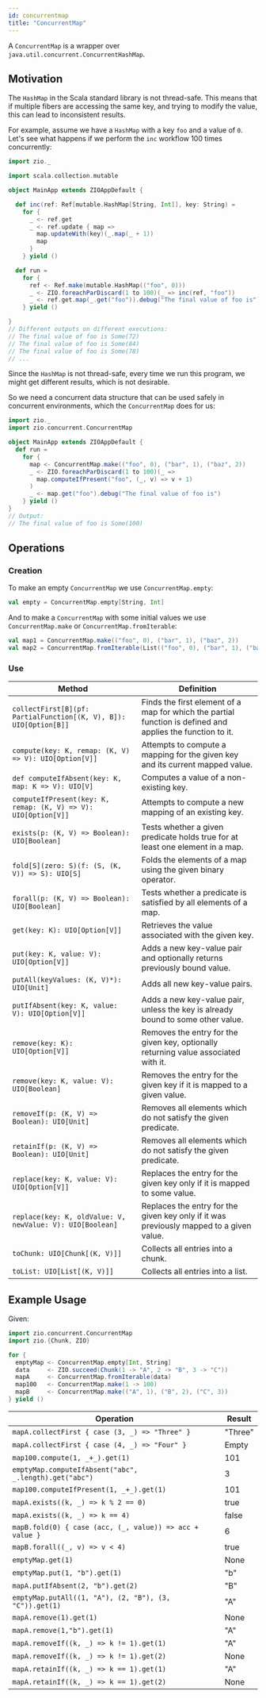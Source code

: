 ```yaml
---
id: concurrentmap
title: "ConcurrentMap"
---
```


A `ConcurrentMap` is a wrapper over `java.util.concurrent.ConcurrentHashMap`.

## Motivation

The `HashMap` in the Scala standard library is not thread-safe. This means that if multiple fibers are accessing the same key, and trying to modify the value, this can lead to inconsistent results.

For example, assume we have a `HashMap` with a key `foo` and a value of `0`. Let's see what happens if we perform the `inc` workflow 100 times concurrently:

```scala mdoc:compile-only
import zio._

import scala.collection.mutable

object MainApp extends ZIOAppDefault {

  def inc(ref: Ref[mutable.HashMap[String, Int]], key: String) =
    for {
      _ <- ref.get
      _ <- ref.update { map =>
        map.updateWith(key)(_.map(_ + 1))
        map
      }
    } yield ()

  def run =
    for {
      ref <- Ref.make(mutable.HashMap(("foo", 0)))
      _ <- ZIO.foreachParDiscard(1 to 100)(_ => inc(ref, "foo"))
      _ <- ref.get.map(_.get("foo")).debug("The final value of foo is")
    } yield ()

}
// Different outputs on different executions:
// The final value of foo is Some(72)
// The final value of foo is Some(84)
// The final value of foo is Some(78)
// ...
```

Since the `HashMap` is not thread-safe, every time we run this program, we might get different results, which is not desirable.

So we need a concurrent data structure that can be used safely in concurrent environments, which the `ConcurrentMap` does for us:

```scala mdoc:compile-only
import zio._
import zio.concurrent.ConcurrentMap

object MainApp extends ZIOAppDefault {
  def run =
    for {
      map <- ConcurrentMap.make(("foo", 0), ("bar", 1), ("baz", 2))
      _ <- ZIO.foreachParDiscard(1 to 100)(_ =>
        map.computeIfPresent("foo", (_, v) => v + 1)
      )
      _ <- map.get("foo").debug("The final value of foo is")
    } yield ()
}
// Output:
// The final value of foo is Some(100)
```

## Operations

### Creation

To make an empty `ConcurrentMap` we use `ConcurrentMap.empty`:

```scala mdoc:compile-only
val empty = ConcurrentMap.empty[String, Int]
```

And to make a `ConcurrentMap` with some initial values we use `ConcurrentMap.make` or `ConcurrentMap.fromIterable`:

```scala mdoc:compile-only
val map1 = ConcurrentMap.make(("foo", 0), ("bar", 1), ("baz", 2))
val map2 = ConcurrentMap.fromIterable(List(("foo", 0), ("bar", 1), ("baz", 2)))
```

### Use

| Method                                                            | Definition                                                                                                 |
|-------------------------------------------------------------------|------------------------------------------------------------------------------------------------------------|
| `collectFirst[B](pf: PartialFunction[(K, V), B]): UIO[Option[B]]` | Finds the first element of a map for which the partial function is defined and applies the function to it. | 
| `compute(key: K, remap: (K, V) => V): UIO[Option[V]]`             | Attempts to compute a mapping for the given key and its current mapped value.                              |
| `def computeIfAbsent(key: K, map: K => V): UIO[V]`                | Computes a value of a non-existing key.                                                                    |
| `computeIfPresent(key: K, remap: (K, V) => V): UIO[Option[V]]`    | Attempts to compute a new mapping of an existing key.                                                      |
| `exists(p: (K, V) => Boolean): UIO[Boolean]`                      | Tests whether a given predicate holds true for at least one element in a map.                              |
| `fold[S](zero: S)(f: (S, (K, V)) => S): UIO[S]`                   | Folds the elements of a map using the given binary operator.                                               |
| `forall(p: (K, V) => Boolean): UIO[Boolean]`                      | Tests whether a predicate is satisfied by all elements of a map.                                           |
| `get(key: K): UIO[Option[V]]`                                     | Retrieves the value associated with the given key.                                                         |
| `put(key: K, value: V): UIO[Option[V]]`                           | Adds a new key-value pair and optionally returns previously bound value.                                   |
| `putAll(keyValues: (K, V)*): UIO[Unit]`                           | Adds all new key-value pairs.                                                                              |                                                                              |
| `putIfAbsent(key: K, value: V): UIO[Option[V]]`                   | Adds a new key-value pair, unless the key is already bound to some other value.                            |                            
| `remove(key: K): UIO[Option[V]]`                                  | Removes the entry for the given key, optionally returning value associated with it.                        |                        
| `remove(key: K, value: V): UIO[Boolean]`                          | Removes the entry for the given key if it is mapped to a given value.                                      |                                      
| `removeIf(p: (K, V) => Boolean): UIO[Unit]`                       | Removes all elements which do not satisfy the given predicate.                                             |                                             
| `retainIf(p: (K, V) => Boolean): UIO[Unit]`                       | Removes all elements which do not satisfy the given predicate.                                             |                                             
| `replace(key: K, value: V): UIO[Option[V]]`                       | Replaces the entry for the given key only if it is mapped to some value.                                   |                                   
| `replace(key: K, oldValue: V, newValue: V): UIO[Boolean]`         | Replaces the entry for the given key only if it was previously mapped to a given value.                    |                    
| `toChunk: UIO[Chunk[(K, V)]]`                                     | Collects all entries into a chunk.                                                                         |                                                                         
| `toList: UIO[List[(K, V)]]`                                       | Collects all entries into a list.                                                                          |                                                                          

## Example Usage

Given:

```scala mdoc:silent
import zio.concurrent.ConcurrentMap
import zio.{Chunk, ZIO}

for {
  emptyMap <- ConcurrentMap.empty[Int, String]
  data     <- ZIO.succeed(Chunk(1 -> "A", 2 -> "B", 3 -> "C"))
  mapA     <- ConcurrentMap.fromIterable(data)
  map100   <- ConcurrentMap.make(1 -> 100)
  mapB     <- ConcurrentMap.make(("A", 1), ("B", 2), ("C", 3))
} yield ()
```

| Operation                                                | Result  |
|----------------------------------------------------------|---------|
| `mapA.collectFirst { case (3, _) => "Three" }`           | "Three" |
| `mapA.collectFirst { case (4, _) => "Four" }`            | Empty   |
| `map100.compute(1, _+_).get(1)`                          | 101     |
| `emptyMap.computeIfAbsent("abc", _.length).get("abc")`   | 3       |
| `map100.computeIfPresent(1, _+_).get(1)`                 | 101     |
| `mapA.exists((k, _) => k % 2 == 0)`                      | true    |
| `mapA.exists((k, _) => k == 4)`                          | false   |
| `mapB.fold(0) { case (acc, (_, value)) => acc + value }` | 6       |
| `mapB.forall((_, v) => v < 4)`                           | true    |
| `emptyMap.get(1)`                                        | None    |
| `emptyMap.put(1, "b").get(1)`                            | "b"     |
| `mapA.putIfAbsent(2, "b").get(2)`                        | "B"     |
| `emptyMap.putAll((1, "A"), (2, "B"), (3, "C")).get(1)`   | "A"     |
| `mapA.remove(1).get(1)`                                  | None    |
| `mapA.remove(1,"b").get(1)`                              | "A"     |
| `mapA.removeIf((k, _) => k != 1).get(1)`                 | "A"     |
| `mapA.removeIf((k, _) => k != 1).get(2)`                 | None    |
| `mapA.retainIf((k, _) => k == 1).get(1)`                 | "A"     |
| `mapA.retainIf((k, _) => k == 1).get(2)`                 | None    |
